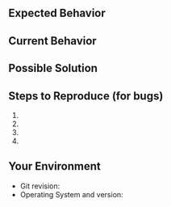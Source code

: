 <!--- Provide a general summary of the issue in the Title above -->

## Expected Behavior
<!--- If you're describing a bug, tell us what should happen -->
<!--- If you're suggesting a change/improvement, tell us how it should work -->

## Current Behavior
<!--- If describing a bug, tell us what happens instead of the expected behavior -->
<!--- Provide the full error output in a code block -->
<!--- If suggesting a change/improvement, explain the difference from current behavior -->

## Possible Solution
<!--- Not obligatory, but suggest a fix/reason for the bug, -->
<!--- or ideas how to implement the addition or change -->

## Steps to Reproduce (for bugs)
<!--- Provide the input image(s) and list the commands you entered. -->
1.
2.
3.
4.

## Your Environment
<!--- Include as many relevant details about the environment you experienced the bug in -->
<!--- Run `git rev-parse HEAD` in the ocropy directory -->
* Git revision:
* Operating System and version:
